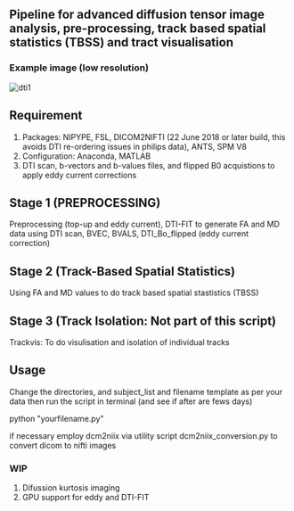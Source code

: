 ## Pipeline for advanced diffusion tensor image analysis, pre-processing, track based spatial statistics (TBSS) and tract visualisation  


### Example image (low resolution)
![dti1](https://user-images.githubusercontent.com/10104388/43639024-bd1bcfc8-9712-11e8-8181-1cfca7205d4d.png)

## Requirement 
  1. Packages: NIPYPE, FSL, DICOM2NIFTI (22 June 2018 or later build, this avoids DTI re-ordering issues in philips data), ANTS, SPM V8 
  2. Configuration: Anaconda, MATLAB
  3. DTI scan, b-vectors and b-values files, and flipped B0 acquistions to apply eddy current corrections
  
  
  ## Stage 1 (PREPROCESSING)
  
  Preprocessing (top-up and eddy current), DTI-FIT to generate FA and MD data using DTI scan, BVEC, BVALS, DTI_Bo_flipped (eddy     current correction) 
  
  ## Stage 2 (Track-Based Spatial Statistics)
  
  Using FA and MD values to do track based spatial stastistics (TBSS)
  
  ## Stage 3 (Track Isolation: Not part of this script)
  
  Trackvis: To do visulisation and isolation of individual tracks
 
  ## Usage
  
  Change the directories, and subject_list and filename template as per your data 
  then run the script in terminal (and see if after are fews days) 
  
  python "yourfilename.py"
  
  if necessary employ  dcm2niix via utility script dcm2niix_conversion.py to convert dicom to nifti images
  
  ### WIP 
  
  1. Difussion kurtosis imaging 
  2. GPU support for eddy and DTI-FIT


